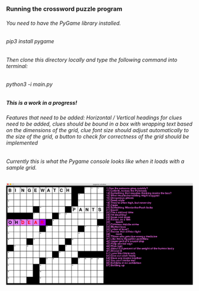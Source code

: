 ### Running the crossword puzzle program
###### You need to have the PyGame library installed.
###### pip3 install pygame

###### Then clone this directory locally and type the following command into terminal:
###### python3 -i main.py

##### **This is a work in a progress!** 
###### Features that need to be added: Horizontal / Vertical headings for clues need to be added, clues should be bound in a box with wrapping text based on the dimensions of the grid, clue font size should adjust automatically to the size of the grid, a button to check for correctness of the grid should be implemented

###### Currently this is what the Pygame console looks like when it loads with a sample grid.
![crossword example image](https://github.com/merillium/crossword_puzzle/blob/master/images/sample_crossword.png)
